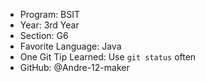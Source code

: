 - Program: BSIT
- Year: 3rd Year
- Section: G6
- Favorite Language: Java
- One Git Tip Learned: Use `git status` often
- GitHub: @Andre-12-maker